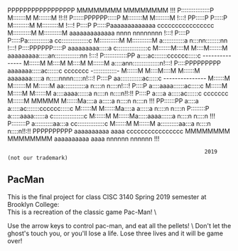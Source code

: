 
PPPPPPPPPPPPPPPPP                                                       MMMMMMMM               MMMMMMMM                                    !!!
P::::::::::::::::P                                                      M:::::::M             M:::::::M                                   !!:!!
P::::::PPPPPP:::::P                                                     M::::::::M           M::::::::M                                   !:::!
PP:::::P     P:::::P                                                    M:::::::::M         M:::::::::M                                   !:::!
  P::::P     P:::::Paaaaaaaaaaaaa      cccccccccccccccc                 M::::::::::M       M::::::::::M  aaaaaaaaaaaaa  nnnn  nnnnnnnn    !:::!
  P::::P     P:::::Pa::::::::::::a   cc:::::::::::::::c                 M:::::::::::M     M:::::::::::M  a::::::::::::a n:::nn::::::::nn  !:::!
  P::::PPPPPP:::::P aaaaaaaaa:::::a c:::::::::::::::::c                 M:::::::M::::M   M::::M:::::::M  aaaaaaaaa:::::an::::::::::::::nn !:::!
  P:::::::::::::PP           a::::ac:::::::cccccc:::::c --------------- M::::::M M::::M M::::M M::::::M           a::::ann:::::::::::::::n!:::!
  P::::PPPPPPPPP      aaaaaaa:::::ac::::::c     ccccccc -:::::::::::::- M::::::M  M::::M::::M  M::::::M    aaaaaaa:::::a  n:::::nnnn:::::n!:::!
  P::::P            aa::::::::::::ac:::::c              --------------- M::::::M   M:::::::M   M::::::M  aa::::::::::::a  n::::n    n::::n!:::!
  P::::P           a::::aaaa::::::ac:::::c                              M::::::M    M:::::M    M::::::M a::::aaaa::::::a  n::::n    n::::n!!:!!
  P::::P          a::::a    a:::::ac::::::c     ccccccc                 M::::::M     MMMMM     M::::::Ma::::a    a:::::a  n::::n    n::::n !!!
PP::::::PP        a::::a    a:::::ac:::::::cccccc:::::c                 M::::::M               M::::::Ma::::a    a:::::a  n::::n    n::::n
P::::::::P        a:::::aaaa::::::a c:::::::::::::::::c                 M::::::M               M::::::Ma:::::aaaa::::::a  n::::n    n::::n !!!
P::::::::P         a::::::::::aa:::a cc:::::::::::::::c                 M::::::M               M::::::M a::::::::::aa:::a n::::n    n::::n!!:!!
PPPPPPPPPP          aaaaaaaaaa  aaaa   cccccccccccccccc                 MMMMMMMM               MMMMMMMM  aaaaaaaaaa  aaaa nnnnnn    nnnnnn !!!



                                                                  2019  (not our trademark)                                                                          


## PacMan
This is the final project for class CISC 3140 Spring 2019 semester at Brooklyn College: \
This is a recreation of the classic game Pac-Man! \

Use the arrow keys to control pac-man, and eat all the pellets! \ 
Don't let the ghost's touch you, or you'll lose a life. Lose three lives and it will be game over!
